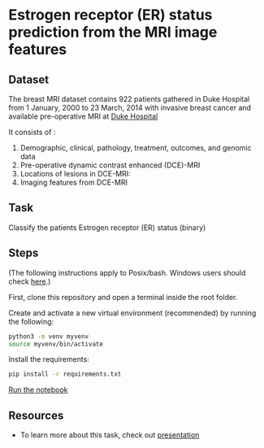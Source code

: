 # Estrogen receptor (ER) status prediction  from the MRI image features


## Dataset
The breast MRI dataset contains 922 patients gathered in Duke Hospital from 1 January, 2000 to 23 March, 2014 with invasive breast cancer and available pre-operative MRI at [Duke Hospital](https://sites.duke.edu/mazurowski/resources/breast-cancer-mri-dataset/)

It consists of :

1. Demographic, clinical, pathology, treatment, outcomes, and genomic data
2. Pre-operative dynamic contrast enhanced (DCE)-MRI
3. Locations of lesions in DCE-MRI:
4. Imaging features from DCE-MRI

## Task

Classify the patients Estrogen receptor (ER) status (binary)

## Steps

(The following instructions apply to Posix/bash. Windows users should check
[here](https://docs.python.org/3/library/venv.html).)

First, clone this repository and open a terminal inside the root folder.

Create and activate a new virtual environment (recommended) by running
the following:

```bash
python3 -m venv myvenv
source myvenv/bin/activate
```

Install the requirements:

```bash
pip install -r requirements.txt
```
 [Run the notebook](../main/subtumor_CLASSIFICATION.ipynb)


## Resources

- To learn more about this task, check out [presentation](../main/docs/presentation.pptx)
